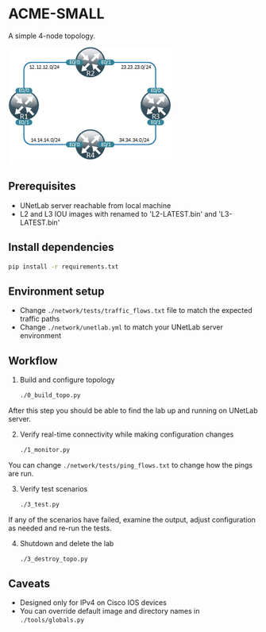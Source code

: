 # ACME-SMALL

A simple 4-node topology. 

![Alt text](./network/acme-small.jpg?raw=true "4-node topology")

## Prerequisites

* UNetLab server reachable from local machine
* L2 and L3 IOU images with renamed to 'L2-LATEST.bin' and 'L3-LATEST.bin'

## Install dependencies

```bash
pip install -r requirements.txt
```

## Environment setup

* Change `./network/tests/traffic_flows.txt` file to match the expected traffic paths
* Change `./network/unetlab.yml` to match your UNetLab server environment

## Workflow

1. Build and configure topology
    ```bash
    ./0_build_topo.py
    ```  
  
  After this step you should be able to find the lab up and running on UNetLab server.

2. Verify real-time connectivity while making configuration changes  
 
    ```bash
    ./1_monitor.py
    ```  

  You can change `./network/tests/ping_flows.txt` to change how the pings are run.

3. Verify test scenarios

    ```bash
    ./3_test.py
    ```  

  If any of the scenarios have failed, examine the output, adjust configuration as needed and re-run the tests.

4. Shutdown and delete the lab

    ```bash
    ./3_destroy_topo.py
    ```  

## Caveats

* Designed only for IPv4 on Cisco IOS devices
*  You can override default image and directory names in  `./tools/globals.py` 
